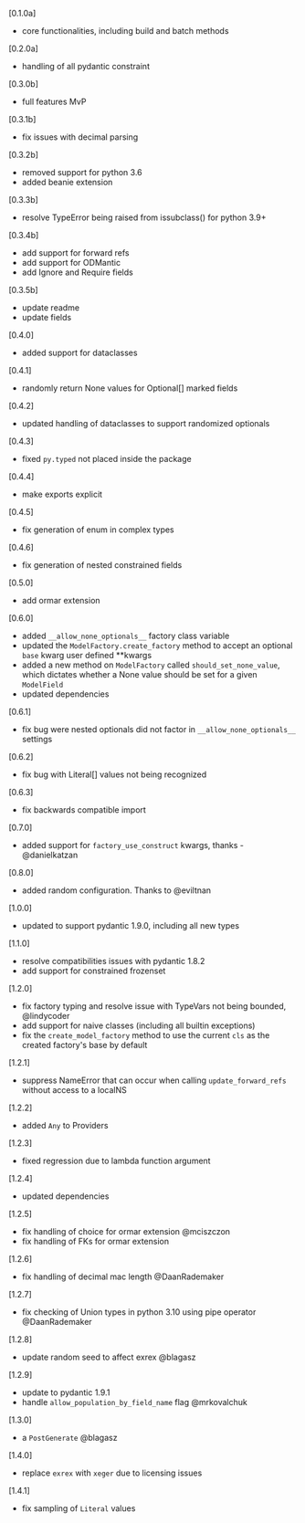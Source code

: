 [0.1.0a]

- core functionalities, including build and batch methods

[0.2.0a]

- handling of all pydantic constraint

[0.3.0b]

- full features MvP

[0.3.1b]

- fix issues with decimal parsing

[0.3.2b]

- removed support for python 3.6
- added beanie extension

[0.3.3b]

- resolve TypeError being raised from issubclass() for python 3.9+

[0.3.4b]

- add support for forward refs
- add support for ODMantic
- add Ignore and Require fields

[0.3.5b]

- update readme
- update fields

[0.4.0]

- added support for dataclasses

[0.4.1]

- randomly return None values for Optional[] marked fields

[0.4.2]

- updated handling of dataclasses to support randomized optionals

[0.4.3]

- fixed `py.typed` not placed inside the package

[0.4.4]

- make exports explicit

[0.4.5]

- fix generation of enum in complex types

[0.4.6]

- fix generation of nested constrained fields

[0.5.0]

- add ormar extension

[0.6.0]

- added `__allow_none_optionals__` factory class variable
- updated the `ModelFactory.create_factory` method to accept an optional `base` kwarg user defined \*\*kwargs
- added a new method on `ModelFactory` called `should_set_none_value`, which dictates whether a None value should be set
  for a given `ModelField`
- updated dependencies

[0.6.1]

- fix bug were nested optionals did not factor in `__allow_none_optionals__` settings

[0.6.2]

- fix bug with Literal[] values not being recognized

[0.6.3]

- fix backwards compatible import

[0.7.0]

- added support for `factory_use_construct` kwargs, thanks - @danielkatzan

[0.8.0]

- added random configuration. Thanks to @eviltnan

[1.0.0]

- updated to support pydantic 1.9.0, including all new types

[1.1.0]

- resolve compatibilities issues with pydantic 1.8.2
- add support for constrained frozenset

[1.2.0]

- fix factory typing and resolve issue with TypeVars not being bounded, @lindycoder
- add support for naive classes (including all builtin exceptions)
- fix the `create_model_factory` method to use the current `cls` as the created factory's base by default

[1.2.1]

- suppress NameError that can occur when calling `update_forward_refs` without access to a localNS

[1.2.2]

- added `Any` to Providers

[1.2.3]

- fixed regression due to lambda function argument

[1.2.4]

- updated dependencies

[1.2.5]

- fix handling of choice for ormar extension @mciszczon
- fix handling of FKs for ormar extension

[1.2.6]

- fix handling of decimal mac length @DaanRademaker

[1.2.7]

- fix checking of Union types in python 3.10 using pipe operator @DaanRademaker

[1.2.8]

- update random seed to affect exrex @blagasz

[1.2.9]

- update to pydantic 1.9.1
- handle `allow_population_by_field_name` flag @mrkovalchuk

[1.3.0]

- a `PostGenerate` @blagasz

[1.4.0]

- replace `exrex` with `xeger` due to licensing issues

[1.4.1]

- fix sampling of `Literal` values
